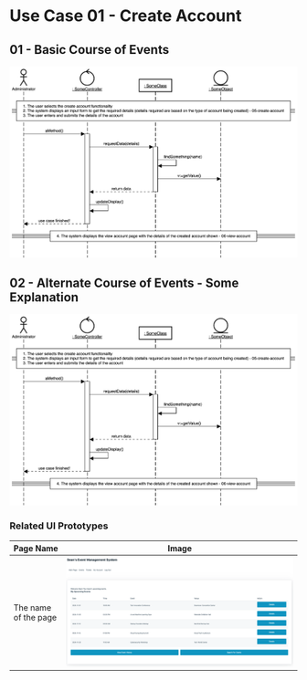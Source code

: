 # Use Case 01 - Create Account

## 01 - Basic Course of Events

![Use Case Name - Basic Course of Events](/02-analysis/usecases/images/01-use-case-name-basic.png)

## 02 - Alternate Course of Events - Some Explanation 

![Use Case Name - Basic Course of Events](/02-analysis/usecases/images/01-use-case-name-basic.png)

### Related UI Prototypes
| Page Name   | Image                                                  |
| ----------- |------------------------------------------------------------ |
| The name of the page | ![Main Page](/01-requirements-solution/uisketches/03-main-user.png) |
